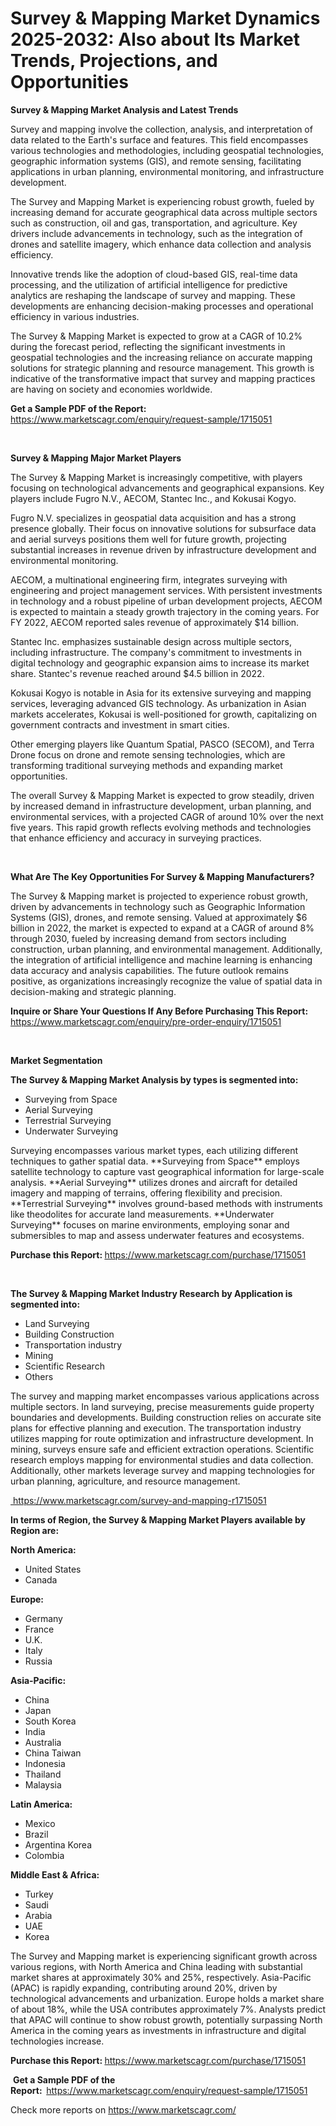 <p><h1>Survey & Mapping Market Dynamics 2025-2032: Also about Its Market Trends, Projections, and Opportunities</h1></p><p><strong>Survey & Mapping Market Analysis and Latest Trends</strong></p>
<p><p>Survey and mapping involve the collection, analysis, and interpretation of data related to the Earth's surface and features. This field encompasses various technologies and methodologies, including geospatial technologies, geographic information systems (GIS), and remote sensing, facilitating applications in urban planning, environmental monitoring, and infrastructure development.</p><p>The Survey and Mapping Market is experiencing robust growth, fueled by increasing demand for accurate geographical data across multiple sectors such as construction, oil and gas, transportation, and agriculture. Key drivers include advancements in technology, such as the integration of drones and satellite imagery, which enhance data collection and analysis efficiency.</p><p>Innovative trends like the adoption of cloud-based GIS, real-time data processing, and the utilization of artificial intelligence for predictive analytics are reshaping the landscape of survey and mapping. These developments are enhancing decision-making processes and operational efficiency in various industries.</p><p>The Survey & Mapping Market is expected to grow at a CAGR of 10.2% during the forecast period, reflecting the significant investments in geospatial technologies and the increasing reliance on accurate mapping solutions for strategic planning and resource management. This growth is indicative of the transformative impact that survey and mapping practices are having on society and economies worldwide.</p></p>
<p><strong>Get a Sample PDF of the Report:&nbsp;</strong> <a href="https://www.marketscagr.com/enquiry/request-sample/1715051?utm_campaign=2097&utm_medium=2&utm_source=Github&utm_content=ia&utm_term=28032025&utm_id=survey-mapping">https://www.marketscagr.com/enquiry/request-sample/1715051</a></p>
<p>&nbsp;</p>
<p><strong>Survey & Mapping Major Market Players</strong></p>
<p><p>The Survey & Mapping Market is increasingly competitive, with players focusing on technological advancements and geographical expansions. Key players include Fugro N.V., AECOM, Stantec Inc., and Kokusai Kogyo.</p><p>Fugro N.V. specializes in geospatial data acquisition and has a strong presence globally. Their focus on innovative solutions for subsurface data and aerial surveys positions them well for future growth, projecting substantial increases in revenue driven by infrastructure development and environmental monitoring.</p><p>AECOM, a multinational engineering firm, integrates surveying with engineering and project management services. With persistent investments in technology and a robust pipeline of urban development projects, AECOM is expected to maintain a steady growth trajectory in the coming years. For FY 2022, AECOM reported sales revenue of approximately $14 billion.</p><p>Stantec Inc. emphasizes sustainable design across multiple sectors, including infrastructure. The company's commitment to investments in digital technology and geographic expansion aims to increase its market share. Stantec's revenue reached around $4.5 billion in 2022.</p><p>Kokusai Kogyo is notable in Asia for its extensive surveying and mapping services, leveraging advanced GIS technology. As urbanization in Asian markets accelerates, Kokusai is well-positioned for growth, capitalizing on government contracts and investment in smart cities.</p><p>Other emerging players like Quantum Spatial, PASCO (SECOM), and Terra Drone focus on drone and remote sensing technologies, which are transforming traditional surveying methods and expanding market opportunities.</p><p>The overall Survey & Mapping Market is expected to grow steadily, driven by increased demand in infrastructure development, urban planning, and environmental services, with a projected CAGR of around 10% over the next five years. This rapid growth reflects evolving methods and technologies that enhance efficiency and accuracy in surveying practices.</p></p>
<p>&nbsp;</p>
<p><strong>What Are The Key Opportunities For Survey & Mapping Manufacturers?</strong></p>
<p><p>The Survey & Mapping market is projected to experience robust growth, driven by advancements in technology such as Geographic Information Systems (GIS), drones, and remote sensing. Valued at approximately $6 billion in 2022, the market is expected to expand at a CAGR of around 8% through 2030, fueled by increasing demand from sectors including construction, urban planning, and environmental management. Additionally, the integration of artificial intelligence and machine learning is enhancing data accuracy and analysis capabilities. The future outlook remains positive, as organizations increasingly recognize the value of spatial data in decision-making and strategic planning.</p></p>
<p><strong>Inquire or Share Your Questions If Any Before Purchasing This Report:</strong> <a href="https://www.marketscagr.com/enquiry/pre-order-enquiry/1715051?utm_campaign=2097&utm_medium=2&utm_source=Github&utm_content=ia&utm_term=28032025&utm_id=survey-mapping">https://www.marketscagr.com/enquiry/pre-order-enquiry/1715051</a></p>
<p>&nbsp;</p>
<p><strong>Market Segmentation</strong></p>
<p><strong>The Survey & Mapping Market Analysis by types is segmented into:</strong></p>
<p><ul><li>Surveying from Space</li><li>Aerial Surveying</li><li>Terrestrial Surveying</li><li>Underwater Surveying</li></ul></p>
<p><p>Surveying encompasses various market types, each utilizing different techniques to gather spatial data. **Surveying from Space** employs satellite technology to capture vast geographical information for large-scale analysis. **Aerial Surveying** utilizes drones and aircraft for detailed imagery and mapping of terrains, offering flexibility and precision. **Terrestrial Surveying** involves ground-based methods with instruments like theodolites for accurate land measurements. **Underwater Surveying** focuses on marine environments, employing sonar and submersibles to map and assess underwater features and ecosystems.</p></p>
<p><strong>Purchase this Report:&nbsp;</strong><a href="https://www.marketscagr.com/purchase/1715051?utm_campaign=2097&utm_medium=2&utm_source=Github&utm_content=ia&utm_term=28032025&utm_id=survey-mapping">https://www.marketscagr.com/purchase/1715051</a></p>
<p>&nbsp;</p>
<p><strong>The Survey & Mapping Market Industry Research by Application is segmented into:</strong></p>
<p><ul><li>Land Surveying</li><li>Building Construction</li><li>Transportation industry</li><li>Mining</li><li>Scientific Research</li><li>Others</li></ul></p>
<p><p>The survey and mapping market encompasses various applications across multiple sectors. In land surveying, precise measurements guide property boundaries and developments. Building construction relies on accurate site plans for effective planning and execution. The transportation industry utilizes mapping for route optimization and infrastructure development. In mining, surveys ensure safe and efficient extraction operations. Scientific research employs mapping for environmental studies and data collection. Additionally, other markets leverage survey and mapping technologies for urban planning, agriculture, and resource management.</p></p>
<p><a href="https://www.marketscagr.com/survey-and-mapping-r1715051?utm_campaign=2097&utm_medium=2&utm_source=Github&utm_content=ia&utm_term=28032025&utm_id=survey-mapping">&nbsp;https://www.marketscagr.com/survey-and-mapping-r1715051</a></p>
<p><strong>In terms of Region, the Survey & Mapping Market Players available by Region are:</strong></p>
<p>
    <p> <strong> North America: </strong>
        <ul>
            <li>United States</li>
            <li>Canada</li>
        </ul>
        </p> 
    <p> <strong> Europe: </strong>
        <ul>
            <li>Germany</li>
            <li>France</li>
            <li>U.K.</li>
            <li>Italy</li>
            <li>Russia</li>
        </ul>
        </p> 
    <p> <strong> Asia-Pacific: </strong>
        <ul>
            <li>China</li>
            <li>Japan</li>
            <li>South Korea</li>
            <li>India</li>
            <li>Australia</li>
            <li>China Taiwan</li>
            <li>Indonesia</li>
            <li>Thailand</li>
            <li>Malaysia</li>
        </ul>
        </p> 
    <p> <strong> Latin America: </strong>
        <ul>
            <li>Mexico</li>
            <li>Brazil</li>
            <li>Argentina Korea</li>
            <li>Colombia</li>
        </ul>
        </p> 
    <p> <strong> Middle East & Africa: </strong>
        <ul>
            <li>Turkey</li>
            <li>Saudi</li>
            <li>Arabia</li>
            <li>UAE</li>
            <li>Korea</li>
        </ul>
    </p>
    </p>
<p><p>The Survey and Mapping market is experiencing significant growth across various regions, with North America and China leading with substantial market shares at approximately 30% and 25%, respectively. Asia-Pacific (APAC) is rapidly expanding, contributing around 20%, driven by technological advancements and urbanization. Europe holds a market share of about 18%, while the USA contributes approximately 7%. Analysts predict that APAC will continue to show robust growth, potentially surpassing North America in the coming years as investments in infrastructure and digital technologies increase.</p></p>
<p><strong>Purchase this Report: </strong><a href="https://www.marketscagr.com/purchase/1715051?utm_campaign=2097&utm_medium=2&utm_source=Github&utm_content=ia&utm_term=28032025&utm_id=survey-mapping">https://www.marketscagr.com/purchase/1715051</a></p>
<p>&nbsp;<strong>Get a Sample PDF of the Report:&nbsp;&nbsp;</strong><a href="https://www.marketscagr.com/enquiry/request-sample/1715051?utm_campaign=2097&utm_medium=2&utm_source=Github&utm_content=ia&utm_term=28032025&utm_id=survey-mapping">https://www.marketscagr.com/enquiry/request-sample/1715051</a></p>
<p><strong></strong></p>
<p>Check more reports on <a href="https://www.marketscagr.com/?utm_campaign=2097&utm_medium=2&utm_source=Github&utm_content=ia&utm_term=28032025&utm_id=survey-mapping">https://www.marketscagr.com/</a></p>